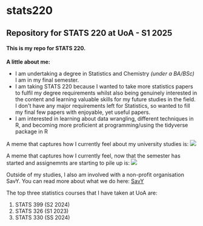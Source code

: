 # stats220
## Repository for STATS 220 at UoA - S1 2025
#### This is my repo for STATS 220. 

**A little about me:**

- I am undertaking a degree in Statistics and Chemistry *(under a BA/BSc)* I am in my final semester.
- I am taking STATS 220 because I wanted to take more statistics papers to fulfil my degree requirements whilst also being genuinely interested in the content and learning valuable skills for my future studies in the field. I don't have any major requirements left for Statistics, so wanted to fill my final few papers with enjoyable, yet useful papers. 
- I am interested in learning about data wrangling, different techniques in R, and becoming more proficient at programming/using the tidyverse package in R 

A meme that captures how I currently feel about my university studies is: 
![](https://c.tenor.com/8druEACXtX8AAAAd/tenor.gif)

A meme that captures how I currently feel, now that the semester has started and assignemnts are starting to pile up is: 
![](https://media1.tenor.com/m/BUFowdH4YM4AAAAC/working-busy.gif)

Outside of my studies, I also am involved with a non-profit organisation SavY. You can read more about what we do here: [SavY](https://savy.org.nz)

The top three statistics courses that I have taken at UoA are:
1. STATS 399 (S2 2024)
2. STATS 326 (S1 2023)
3. STATS 330 (SS 2024)
